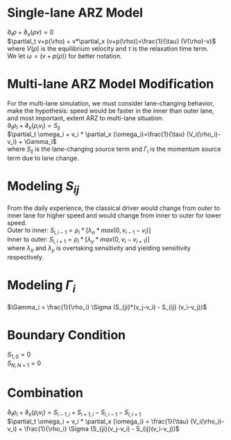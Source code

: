 # Single-lane ARZ Model
$\partial_t \rho + \partial_x (\rho v)=0$  
$\partial_t v+p(\rho) + v*\partial_x (v+p(\rho))=\frac{1}{\tau} (V(\rho)-v)$  
where $V(\rho)$ is the equilibrium velocity and $\tau$ is the relaxation time term.  
We let $\omega = (v+p(\rho))$ for better notation.
# Multi-lane ARZ Model Modification
For the multi-lane simulation, we must consider lane-changing behavior, make the hypothesis: speed would be faster in the inner than outer lane, and most important, extent ARZ to multi-lane situation:  
$\partial_t \rho_i + \partial_x (\rho_i v_i)=S_{ij}$  
$\partial_t \omega_i + v_i * \partial_x (\omega_i)=\frac{1}{\tau} (V_i(\rho_i)-v_i) + \Gamma_i$  
where $S_{ij}$ is the lane-changing source term and $\Gamma_i$ is the momentum source term due to lane change.
# Modeling $S_{ij}$
From the daily experience, the classical driver would change from outer to inner lane for higher speed and would change from inner to outer for lower speed.  
Outer to inner: $S_{i, i-1}=\rho_i*[\lambda_o * max(0, v_{i-1} - v_i)]$  
Inner to outer: $S_{i, i+1}=\rho_i*[\lambda_y * max(0, v_i - v_{i+1})]$  
where $\lambda_o$ and $\lambda_y$ is overtaking sensitivity and yielding sensitivity respectively.
# Modeling $\Gamma_i$
$\Gamma_i = \frac{1}{\rho_i} \Sigma (S_{ji}*(v_j-v_i) - S_{ij} (v_i-v_j))$  
# Boundary Condition
$S_{1, 0}=0$  
$S_{N, N+1}=0$  
# Combination
$\partial_t \rho_i + \partial_x (\rho_i v_i) = S_{i-1, i} + S_{i+1, i} - S_{i, i-1} - S_{i, i+1}$  
$\partial_t \omega_i + v_i * \partial_x (\omega_i) = \frac{1}{\tau} (V_i(\rho_i)-v_i) + \frac{1}{\rho_i} \Sigma (S_{ji}(v_j-v_i) - S_{ij}(v_i-v_j))$  
